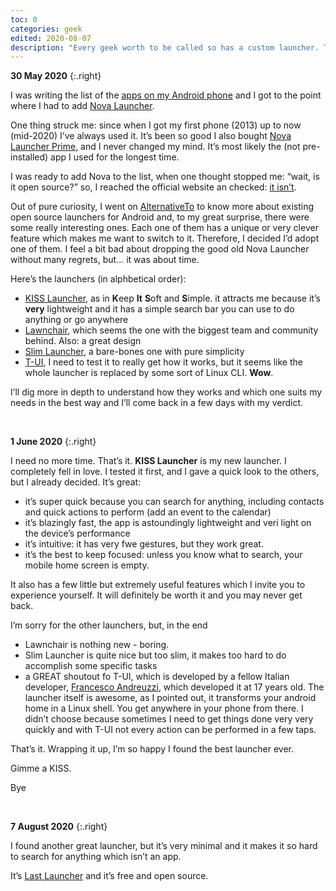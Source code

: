 ```yaml
---
toc: 0
categories: geek
edited: 2020-08-07
description: "Every geek worth to be called so has a custom launcher. This is the story of how I changed my preferred one for my first time, after several years."
---
```

**30 May 2020**
{:.right}

I was writing the list of the [apps on my Android phone](/apps#mobile) and I got to the point where I had to add [Nova Launcher](http://novalauncher.com/).

One thing struck me: since when I got my first phone (2013) up to now (mid-2020) I’ve always used it. It’s been so good I also bought [Nova Launcher Prime](https://play.google.com/store/apps/details?id=com.teslacoilsw.launcher.prime), and I never changed my mind. It’s most likely the (not pre-installed) app I used for the longest time.

I was ready to add Nova to the list, when one thought stopped me: “wait, is it open source?” so, I reached the official website an checked: [it isn’t](http://novalauncher.com/).

Out of pure curiosity, I went on [AlternativeTo](https://alternativeto.net/software/nova-launcher/?license=opensource) to know more about existing open source launchers for Android and, to my great surprise, there were some really interesting ones. Each one of them has a unique or very clever feature which makes me want to switch to it. Therefore, I decided I’d adopt one of them. I feel a bit bad about dropping the good old Nova Launcher without many regrets, but... it was about time.

Here’s the launchers (in alphbetical order):

- [KISS Launcher](https://kisslauncher.com/), as in **K**eep **It** **S**oft and **S**imple. it attracts me because it’s **very** lightweight and it has a simple search bar you can use to do anything or go anywhere
- [Lawnchair](https://lawnchair.app/), which seems the one with the biggest team and community behind. Also: a great design
- [Slim Launcher](https://github.com/sduduzog/slim-launcher), a bare-bones one with pure simplicity
- [T-UI](https://github.com/fAndreuzzi/TUI-ConsoleLauncher), I need to test it to really get how it works, but it seems like the whole launcher is replaced by some sort of Linux CLI. **Wow**.

I’ll dig more in depth to understand how they works and which one suits my needs in the best way and I’ll come back in a few days with my verdict.

<br />

**1 June 2020**
{:.right}

I need no more time. That’s it. **KISS Launcher** is my new launcher. I completely fell in love. I tested it first, and I gave a quick look to the others, but I already decided. It’s great:

- it’s super quick because you can search for anything, including contacts and quick actions to perform (add an event to the calendar)
- it’s blazingly fast, the app is astoundingly lightweight and veri light on the device’s performance
- it’s intuitive: it has very fwe gestures, but they work great.
- it’s the best to keep focused: unless you know what to search, your mobile home screen is empty.

It also has a few little but extremely useful features which I invite you to experience yourself. It will definitely be worth it and you may never get back.

I’m sorry for the other launchers, but, in the end

- Lawnchair is nothing new - boring.
- Slim Launcher is quite nice but too slim, it makes too hard to do accomplish some specific tasks
- a GREAT shoutout fo T-UI, which is developed by a fellow Italian developer, [Francesco Andreuzzi](https://fandreuzzi.me/), which developed it at 17 years old. The launcher itself is awesome, as I pointed out, it transforms your android home in a Linux shell. You get anywhere in your phone from there. I didn’t choose because sometimes I need to get things done very very quickly and with T-UI not every action can be performed in a few taps.

That’s it. Wrapping it up, I’m so happy I found the best launcher ever.

Gimme a KISS.

Bye

<br />

**7 August 2020**
{:.right}

I found another great launcher, but it’s very minimal and it makes it so hard to search for anything which isn’t an app.

It’s [Last Launcher](https://f-droid.org/en/packages/io.github.subhamtyagi.lastlauncher/) and it’s free and open source.
